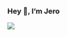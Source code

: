 ### Hey 👋, I’m Jero

[![](https://img.shields.io/badge/LinkedIn-0077B5?style=for-the-badge&logo=linkedin&logoColor=white&link=https://www.linkedin.com/in/jeromemohanan/)](https://www.linkedin.com/in/jeromemohanan/)
	
<!---
jero2rome/jero2rome is a ✨ special ✨ repository because its `README.md` (this file) appears on your GitHub profile.
You can click the Preview link to take a look at your changes.
--->
